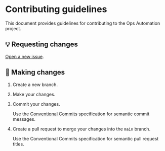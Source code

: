 # Contributing guidelines

This document provides guidelines for contributing to the Ops Automation project.

## 💡 Requesting changes

[Open a new issue](https://github.com/equinor/ops-automation/issues/new/choose).

## 📝 Making changes

1. Create a new branch.

1. Make your changes.

1. Commit your changes.

   Use the [Conventional Commits](https://www.conventionalcommits.org/en/v1.0.0/) specification for semantic commit messages.

1. Create a pull request to merge your changes into the `main` branch.

   Use the Conventional Commits specification for semantic pull request titles.

